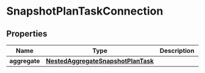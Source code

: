 

# SnapshotPlanTaskConnection


## Properties

Name | Type | Description | Notes
------------ | ------------- | ------------- | -------------
**aggregate** | [**NestedAggregateSnapshotPlanTask**](NestedAggregateSnapshotPlanTask.md) |  | 



